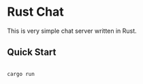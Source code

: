 # Rust Chat

This is very simple chat server written in Rust.

## Quick Start

```bash

cargo run

```

